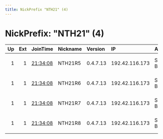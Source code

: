```yaml
---
title: NickPrefix "NTH21" (4)
---
```


# NickPrefix: "NTH21" (4)

|   Up |   Ext | JoinTime                                                                                              | Nickname   | Version   | IP             | AS        | CC   |   ORp |   Dirp | OS   | Contact                            |   eFamMembers |
|-----:|------:|:------------------------------------------------------------------------------------------------------|:-----------|:----------|:---------------|:----------|:-----|------:|-------:|:-----|:-----------------------------------|--------------:|
|    1 |     1 | [21:34:08](https://nusenu.github.io/OrNetStats/w/relay/F28AEFC4775F26744271C8245BE27A54CA20E201.html) | NTH21R5    | 0.4.7.13  | 192.42.116.173 | SURF B.V. | nl   |  9004 |      0 | BSD  | email:mail nothingtohide.nl url:no |           202 |
|    1 |     1 | [21:34:08](https://nusenu.github.io/OrNetStats/w/relay/D71B17DB57355E7D97657AD12CDDE8CCDBE4191A.html) | NTH21R6    | 0.4.7.13  | 192.42.116.173 | SURF B.V. | nl   |  9005 |      0 | BSD  | email:mail nothingtohide.nl url:no |           202 |
|    1 |     1 | [21:34:08](https://nusenu.github.io/OrNetStats/w/relay/9B172F69B746C3B415E64B8E9DCEF791EDF0ADC5.html) | NTH21R7    | 0.4.7.13  | 192.42.116.173 | SURF B.V. | nl   |  9006 |      0 | BSD  | email:mail nothingtohide.nl url:no |           202 |
|    1 |     1 | [21:34:08](https://nusenu.github.io/OrNetStats/w/relay/F47DBBD25C5F89DF9F44B0C7F91C0DEC1B32E756.html) | NTH21R8    | 0.4.7.13  | 192.42.116.173 | SURF B.V. | nl   |  9007 |      0 | BSD  | email:mail nothingtohide.nl url:no |           202 |

